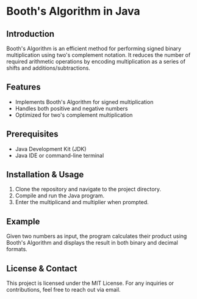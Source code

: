 # Booth's Algorithm in Java

## Introduction
Booth's Algorithm is an efficient method for performing signed binary multiplication using two's complement notation. It reduces the number of required arithmetic operations by encoding multiplication as a series of shifts and additions/subtractions.

## Features
- Implements Booth's Algorithm for signed multiplication
- Handles both positive and negative numbers
- Optimized for two's complement multiplication

## Prerequisites
- Java Development Kit (JDK)
- Java IDE or command-line terminal

## Installation & Usage
1. Clone the repository and navigate to the project directory.
2. Compile and run the Java program.
3. Enter the multiplicand and multiplier when prompted.

## Example
Given two numbers as input, the program calculates their product using Booth's Algorithm and displays the result in both binary and decimal formats.

## License & Contact
This project is licensed under the MIT License. For any inquiries or contributions, feel free to reach out via email.

